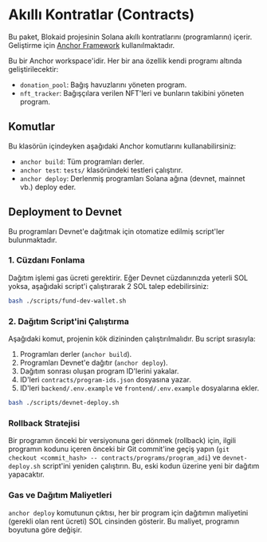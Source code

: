 # Akıllı Kontratlar (Contracts)

Bu paket, Blokaid projesinin Solana akıllı kontratlarını (programlarını) içerir. Geliştirme için [Anchor Framework](https://www.anchor-lang.com/) kullanılmaktadır.

Bu bir Anchor workspace'idir. Her bir ana özellik kendi programı altında geliştirilecektir:
- `donation_pool`: Bağış havuzlarını yöneten program.
- `nft_tracker`: Bağışçılara verilen NFT'leri ve bunların takibini yöneten program.

## Komutlar

Bu klasörün içindeyken aşağıdaki Anchor komutlarını kullanabilirsiniz:

- `anchor build`: Tüm programları derler.
- `anchor test`: `tests/` klasöründeki testleri çalıştırır.
- `anchor deploy`: Derlenmiş programları Solana ağına (devnet, mainnet vb.) deploy eder.

## Deployment to Devnet

Bu programları Devnet'e dağıtmak için otomatize edilmiş script'ler bulunmaktadır.

### 1. Cüzdanı Fonlama

Dağıtım işlemi gas ücreti gerektirir. Eğer Devnet cüzdanınızda yeterli SOL yoksa, aşağıdaki script'i çalıştırarak 2 SOL talep edebilirsiniz:

```bash
bash ./scripts/fund-dev-wallet.sh
```

### 2. Dağıtım Script'ini Çalıştırma

Aşağıdaki komut, projenin kök dizininden çalıştırılmalıdır. Bu script sırasıyla:
1.  Programları derler (`anchor build`).
2.  Programları Devnet'e dağıtır (`anchor deploy`).
3.  Dağıtım sonrası oluşan program ID'lerini yakalar.
4.  ID'leri `contracts/program-ids.json` dosyasına yazar.
5.  ID'leri `backend/.env.example` ve `frontend/.env.example` dosyalarına ekler.

```bash
bash ./scripts/devnet-deploy.sh
```

### Rollback Stratejisi

Bir programın önceki bir versiyonuna geri dönmek (rollback) için, ilgili programın kodunu içeren önceki bir Git commit'ine geçiş yapın (`git checkout <commit_hash> -- contracts/programs/program_adi`) ve `devnet-deploy.sh` script'ini yeniden çalıştırın. Bu, eski kodun üzerine yeni bir dağıtım yapacaktır.

### Gas ve Dağıtım Maliyetleri

`anchor deploy` komutunun çıktısı, her bir program için dağıtımın maliyetini (gerekli olan rent ücreti) SOL cinsinden gösterir. Bu maliyet, programın boyutuna göre değişir.
